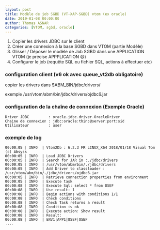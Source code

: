 ```yaml
---
layout: post
title: Modèle de job SGBD (VT-XAP-SGBD) vtom (ex oracle)
date: 2019-01-08 00:00:00
author: Thomas ASNAR
categories: [VTOM, sgbd, oracle]
---
```


1. Copier les drivers JDBC sur le client
2. Créer une connexion à la base SGBD dans VTOM (partie Modèle)
3. Glisser / Déposer le modèle de Job SGBD dans une APPLICATION VTOM (je précise APPPLICATION :smile:)
4. Configurer le job (requête SQL ou fichier SQL, actions à effectuer etc)

### configuration client (v6 ok avec queue_vt2db obligatoire)

copier les drivers dans $ABM_BIN/jdbc/drivers/

exemple /usr/vtom/abm/bin/jdbc/drivers/ojdbc6.jar


### configuration de la chaîne de connexion (Exemple Oracle)

```
Driver JDBC         : oracle.jdbc.driver.OracleDriver
Chaine de connexion : jdbc:oracle:thin:@server:port:sid
Utilisateur         : user
```

### exemple de log

```
00:00:05 | INFO  | Vtom2Db : 6.2.3 FR LINUX_X64 2018/01/18 Visual Tom (c) Absyss
00:00:05 | INFO  | Load JDBC Drivers
00:00:05 | INFO  | Search for JAR in :./jdbc/drivers
00:00:05 | INFO  | /usr/vtom/abm/bin/./jdbc/drivers
00:00:05 | INFO  | Add Driver to classloader : /usr/vtom/abm/bin/./jdbc/drivers/ojdbc6.jar
00:00:05 | INFO  | Retrieve connection properties from environment
00:00:05 | INFO  | Execute task
00:00:08 | INFO  | Execute Sql: select * from OSEF
00:00:08 | INFO  | Use result: 1
00:00:08 | INFO  | Begin actions with conditions 1/1
00:00:08 | INFO  | Check conditions
00:00:08 | INFO  | Check Task returns a result
00:00:08 | INFO  | Condition is ok
00:00:08 | INFO  | Execute action: Show result
00:00:08 | INFO  | Result:
00:00:08 | INFO  | ENV1|APP1|OSEF|OSEF
....
```
